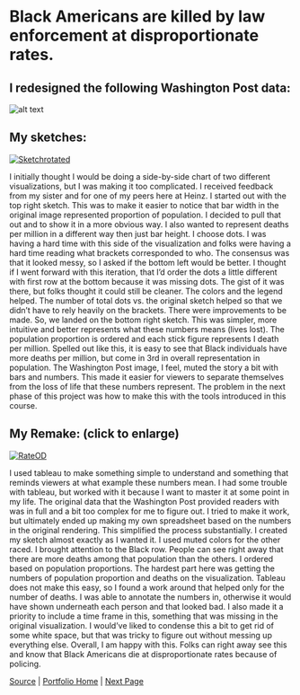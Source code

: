 # Black Americans are killed by law enforcement at disproportionate rates.

## I redesigned the following Washington Post data:

![alt text](https://i.ibb.co/kmCXx51/Rate-redo-from-wp.png)

## My sketches:

<a href="https://ibb.co/tYMbfJD"><img src="https://i.ibb.co/3Sy0XCc/Sketchrotated.jpg" alt="Sketchrotated" border="0"></a>

I initially thought I would be doing a side-by-side chart of two different visualizations, but I was making it too complicated. I received feedback from my sister and for one of my peers here at Heinz. I started out with the top right sketch. This was to make it easier to notice that bar width in the original image represented proportion of population. I decided to pull that out and to show it in a more obvious way. I also wanted to represent deaths per million in a different way then just bar height. I choose dots. I was having a hard time with this side of the visualization and folks were having a hard time reading what brackets corresponded to who. The consensus was that it looked messy, so I asked if the bottom left would be better. I thought if I went forward with this iteration, that I’d order the dots a little different with first row at the bottom because it was missing dots. The gist of it was there, but folks thought it could still be cleaner. The colors and the legend helped. The number of total dots vs. the original sketch helped so that we didn’t have to rely heavily on the brackets. There were improvements to be made. So, we landed on the bottom right sketch. This was simpler, more intuitive and better represents what these numbers means (lives lost). The population proportion is ordered and each stick figure represents I death per million. Spelled out like this, it is easy to see that Black individuals have more deaths per million, but come in 3rd in overall representation in population. The Washington Post image, I feel, muted the story a bit with bars and numbers. This made it easier for viewers to separate themselves from the loss of life that these numbers represent. The problem in the next phase of this project was how to make this with the tools introduced in this course.

## My Remake: (click to enlarge)

<a href="https://ibb.co/xzSL7Dy"><img src="https://i.ibb.co/RQpbD91/RateOD.jpg" alt="RateOD" border="0"></a>

I used tableau to make something simple to understand and something that reminds viewers at what example these numbers mean. I had some trouble with tableau, but worked with it because I want to master it at some point in my life. The original data that the Washington Post provided readers with was in full and a bit too complex for me to figure out. I tried to make it work, but ultimately ended up making my own spreadsheet based on the numbers in the original rendering. This simplified the process substantially. I created my sketch almost exactly as I wanted it. I used muted colors for the other raced. I brought attention to the Black row. People can see right away that there are more deaths among that population than the others. I ordered based on population proportions. The hardest part here was getting the numbers of population proportion and deaths on the visualization. Tableau does not make this easy, so I found a work around that helped only for the number of deaths. I was able to annotate the numbers in, otherwise it would have shown underneath each person and that looked bad. I also made it a priority to include a time frame in this, something that was missing in the original visualization. I would’ve liked to condense this a bit to get rid of some white space, but that was tricky to figure out without messing up everything else.  Overall, I am happy with this. Folks can right away see this and know that Black Americans die at disproportionate rates because of policing. 

[Source](https://www.washingtonpost.com/graphics/investigations/police-shootings-database/.) | [Portfolio Home](https://blunamac.github.io/BLM_Portfolio/) | [Next Page](https://blunamac.github.io/BLM_Portfolio/final_project_BLM)


